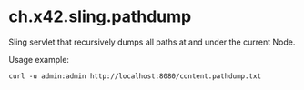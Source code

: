 ch.x42.sling.pathdump
=====================

Sling servlet that recursively dumps all paths at and
under the current Node.

Usage example:

    curl -u admin:admin http://localhost:8080/content.pathdump.txt
